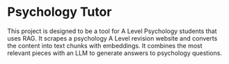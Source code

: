 # Psychology Tutor

This project is designed to be a tool for A Level Psychology students that uses RAG. It scrapes a psychology A Level revision website and converts the content into text chunks with embeddings. It combines the most relevant pieces with an LLM to generate answers to psychology questions.
